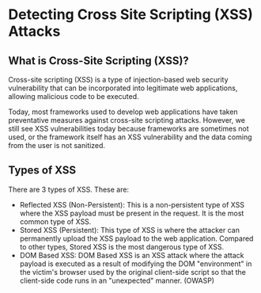 # Detecting Cross Site Scripting (XSS) Attacks
## What is Cross-Site Scripting (XSS)?
Cross-site scripting (XSS) is a type of injection-based web security vulnerability that can be incorporated into legitimate web applications, allowing malicious code to be executed.

Today, most frameworks used to develop web applications have taken preventative measures against cross-site scripting attacks. However, we still see XSS vulnerabilities today because frameworks are sometimes not used, or the framework itself has an XSS vulnerability and the data coming from the user is not sanitized.

## Types of XSS
There are 3 types of XSS. These are:
- Reflected XSS (Non-Persistent): This is a non-persistent type of XSS where the XSS payload must be present in the request. It is the most common type of XSS.
- Stored XSS (Persistent): This type of XSS is where the attacker can permanently upload the XSS payload to the web application. Compared to other types, Stored XSS is the most dangerous type of XSS.
- DOM Based XSS: DOM Based XSS is an XSS attack where the attack payload is executed as a result of modifying the DOM "environment" in the victim's browser used by the original client-side script so that the client-side code runs in an "unexpected" manner. (OWASP)
